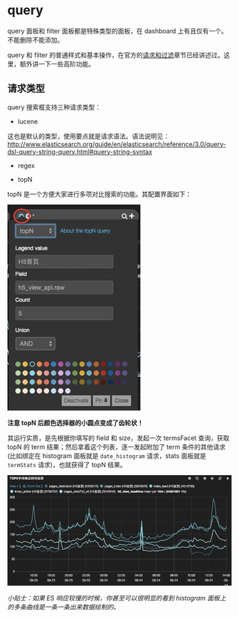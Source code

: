 # query

query 面板和 filter 面板都是特殊类型的面板，在 dashboard 上有且仅有一个。不能删除不能添加。

query 和 filter 的普通样式和基本操作，在官方的[请求和过滤](/queries-and-filters.md)章节已经讲述过。这里，额外讲一下一些高阶功能。

## 请求类型

query 搜索框支持三种请求类型：

* lucene

这也是默认的类型，使用要点就是请求语法。语法说明见：<http://www.elasticsearch.org/guide/en/elasticsearch/reference/3.0/query-dsl-query-string-query.html#query-string-syntax>

* regex

* topN

topN 是一个方便大家进行多项对比搜索的功能。其配置界面如下：

![](../img/query-topn.png)

**注意 topN 后颜色选择器的小圆点变成了齿轮状！**

其运行实质，是先根据你填写的 field 和 size，发起一次 termsFacet 查询，获取 topN 的 term 结果；然后拿着这个列表，逐一发起附加了 term 条件的其他请求(比如绑定在 histogram 面板就是 `date_histogram` 请求，stats 面板就是 `termStats` 请求)，也就获得了 topN 结果。

![](../img/topn-histogram.png)

*小贴士：如果 ES 响应较慢的时候，你甚至可以很明显的看到 histogram 面板上的多条曲线是一条一条出来数据绘制的。*
